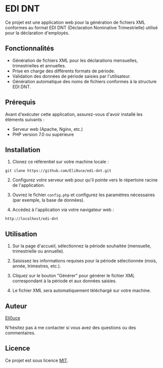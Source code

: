 # EDI DNT

Ce projet est une application web pour la génération de fichiers XML conformes au format EDI DNT (Déclaration Nominative Trimestrielle) utilisé pour la déclaration d'employés.

## Fonctionnalités

- Génération de fichiers XML pour les déclarations mensuelles, trimestrielles et annuelles.
- Prise en charge des différents formats de période.
- Validation des données de période saisies par l'utilisateur.
- Génération automatique des noms de fichiers conformes à la structure EDI DNT.

## Prérequis

Avant d'exécuter cette application, assurez-vous d'avoir installé les éléments suivants :

- Serveur web (Apache, Nginx, etc.)
- PHP version 7.0 ou supérieure

## Installation

1. Clonez ce référentiel sur votre machine locale :

`git clone https://github.com/Eli0uce/edi-dnt.git`


2. Configurez votre serveur web pour qu'il pointe vers le répertoire racine de l'application.

3. Ouvrez le fichier `config.php` et configurez les paramètres nécessaires (par exemple, la base de données).

4. Accédez à l'application via votre navigateur web :

`http://localhost/edi-dnt`


## Utilisation

1. Sur la page d'accueil, sélectionnez la période souhaitée (mensuelle, trimestrielle ou annuelle).

2. Saisissez les informations requises pour la période sélectionnée (mois, année, trimestres, etc.).

3. Cliquez sur le bouton "Générer" pour générer le fichier XML correspondant à la période et aux données saisies.

4. Le fichier XML sera automatiquement téléchargé sur votre machine.

## Auteur

[Eli0uce](https://github.com/Eli0uce)

N'hésitez pas à me contacter si vous avez des questions ou des commentaires.

## Licence

Ce projet est sous licence [MIT](LICENSE).
